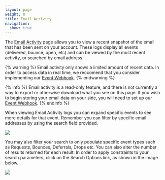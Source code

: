 ```yaml
---
layout: page
weight: 0
title: Email Activity
navigation:
  show: true
---
```


The [Email Activity](http://sendgrid.com/logs/index) page allows you to view a recent snapshot of the email that has been sent on your account. These logs display all events (delivered, bounce, open, etc) and can be viewed by the most recent activity, or searched by email address.

{% warning %}
Email activity only shows a limited amount of recent data. In order to access data in real time, we reccomend that you consider implementing our [Event Webhook]({{root_url}}/API_Reference/Webhooks/event.html "Event API"). 
{% endwarning %}

{% info %}
Email activity is a read-only feature, and there is not currently a way to export or otherwise download what you see on this page. If you wish to begin storing your email data on your side, you will need to set up our [Event Webhook]({{root_url}}/API_Reference/Webhooks/event.html "Event API").
{% endinfo %}

When viewing Email Activity logs you can expand specific events to see more details for that event. Remember you can filter by specific email addresses by using the search field provided.

![]({{root_url}}/images/email_activity_1.png)

You may also filter your search to only populate specific event types such as Requests, Bounces, Deferrals, Drops etc. You can also alter the number of results returned for each result. In order to apply constraints to your search parameters, click on the Search Options link, as shown in the image below.

![]({{root_url}}/images/email_activity_2.png)
